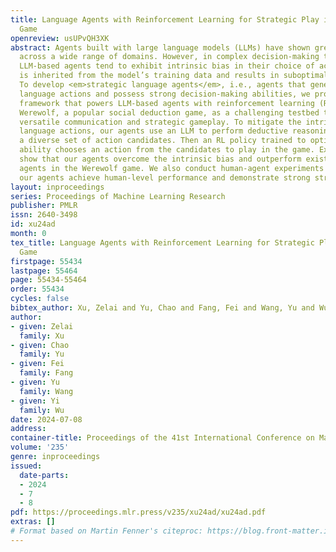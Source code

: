 ```yaml
---
title: Language Agents with Reinforcement Learning for Strategic Play in the Werewolf
  Game
openreview: usUPvQH3XK
abstract: Agents built with large language models (LLMs) have shown great potential
  across a wide range of domains. However, in complex decision-making tasks, pure
  LLM-based agents tend to exhibit intrinsic bias in their choice of actions, which
  is inherited from the model’s training data and results in suboptimal performance.
  To develop <em>strategic language agents</em>, i.e., agents that generate flexible
  language actions and possess strong decision-making abilities, we propose a novel
  framework that powers LLM-based agents with reinforcement learning (RL). We consider
  Werewolf, a popular social deduction game, as a challenging testbed that emphasizes
  versatile communication and strategic gameplay. To mitigate the intrinsic bias in
  language actions, our agents use an LLM to perform deductive reasoning and generate
  a diverse set of action candidates. Then an RL policy trained to optimize the decision-making
  ability chooses an action from the candidates to play in the game. Extensive experiments
  show that our agents overcome the intrinsic bias and outperform existing LLM-based
  agents in the Werewolf game. We also conduct human-agent experiments and find that
  our agents achieve human-level performance and demonstrate strong strategic play.
layout: inproceedings
series: Proceedings of Machine Learning Research
publisher: PMLR
issn: 2640-3498
id: xu24ad
month: 0
tex_title: Language Agents with Reinforcement Learning for Strategic Play in the Werewolf
  Game
firstpage: 55434
lastpage: 55464
page: 55434-55464
order: 55434
cycles: false
bibtex_author: Xu, Zelai and Yu, Chao and Fang, Fei and Wang, Yu and Wu, Yi
author:
- given: Zelai
  family: Xu
- given: Chao
  family: Yu
- given: Fei
  family: Fang
- given: Yu
  family: Wang
- given: Yi
  family: Wu
date: 2024-07-08
address:
container-title: Proceedings of the 41st International Conference on Machine Learning
volume: '235'
genre: inproceedings
issued:
  date-parts:
  - 2024
  - 7
  - 8
pdf: https://proceedings.mlr.press/v235/xu24ad/xu24ad.pdf
extras: []
# Format based on Martin Fenner's citeproc: https://blog.front-matter.io/posts/citeproc-yaml-for-bibliographies/
---
```


